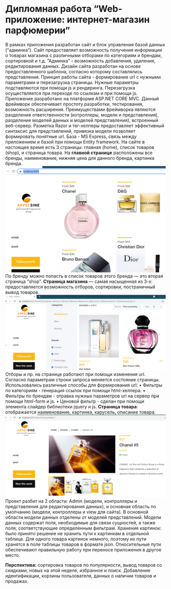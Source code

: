    # Дипломная работа “Web-приложение: интернет-магазин парфюмерии”

  В рамках приложения разработан сайт и блок управления базой данных (“админка”). 
Сайт предоставляет возможность получения информации о товарах магазина с различными отборами по категориям и брендам, сортировкой и т.д. 
“Админка” - возможность добавления, удаления, редактирования данных.
Дизайн сайта разработан на основе предоставленного шаблона, согласно которому составлялись представления. 
Принцип работы сайта - формирование url с нужными параметрами и перезагрузка страницы. Нужные параметры подставляются при помощи js и рендеринга. 
Перезагрузка осуществляется при переходе по ссылкам и при помощи js.
Приложение разработано на платформе ASP.NET CORE MVC. Данный фреймворк обеспечивает простоту разработки, тестирования, возможность расширения.
Преимуществами фреймворка являются разделение ответственности (котроллеры, модели и представления), разделение моделей данных и моделей представления), 
встроенный веб-сервер. Разметка Razor и тег-хелперы предоставляет эффективный синтаксис для представлений, привязка модели позволяет формировать понятные url.
База - MS Express, связь между приложением и базой при помощи Entity framework.
На сайте в настоящее время есть 3 страницы: главная (home), список товаров (shop), и страница товара.
На **главной странице** расположены все бренды, наименование, нижняя цена для данного бренда, картинка бренда.
![home page](readmefiles/home_page.png?raw=true)
По бренду можно попасть в список товаров этого бренда — это вторая страница “shop”.
**Страница магазина** — самая насыщенная из 3-х: предоставляется возможность отборов, сортировки, постраничный вывод товаров. 
![shop page](readmefiles/shop_page.png?raw=true)
Отборы и пр. на странице работают при помощи изменения url. Согласно параметрам строки запроса меняется состояние страницы. Использовались различные способы 
для формирования url:
•	Фильтры по категориям - генерация ссылок при помощи html-хелпера.
•	Фильтры по брендам - отравка нужных параметров url на сервер при помощи html-form и js.
•	Ценовой фильтр - сделан при помощи элемента слайдер библиотеки jquery и js. 
**Страница товара**: отображается наименование, картинка, карусель, описание товара. 
 ![product page](readmefiles/product_page.png?raw=true)
Проект разбит на 2 области: Admin (модели, контроллеры и представления для редактирования данных), и основная область по умолчанию 
(модели, контроллеры и view для сайта).
В основной области модели данных отделены от моделей представлений. Модели данных содержат поля, необходимые для связи сущностей, а также поля, 
соответствующие определенным фильтрам. 
Хранение картинок: было принято решение не хранить пути к картинкам в отдельной таблице. Для одного товара картинок немного, 
поэтому их пути хранятся в поле таблицы товаров в формате json. Относительные пути обеспечивают правильную работу при переносе приложения в другое место. 
 
**Перспектива:** сортировка товаров по популярности, вывод товаров со скидками, новых на этой неделе, избранное и поиск. 
Добавление идентификации, корзины пользователя, данных о наличии товаров и продажах.
 



